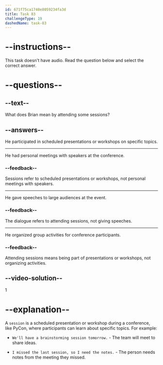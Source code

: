 ```yaml
---
id: 671f75ca1748e8059234fa3d
title: Task 83
challengeType: 19
dashedName: task-83
---
```


# --instructions--

This task doesn't have audio. Read the question below and select the correct answer.

# --questions--

## --text--

What does Brian mean by attending some sessions?

## --answers--

He participated in scheduled presentations or workshops on specific topics.

---

He had personal meetings with speakers at the conference.

### --feedback--

Sessions refer to scheduled presentations or workshops, not personal meetings with speakers.

---

He gave speeches to large audiences at the event.

### --feedback--

The dialogue refers to attending sessions, not giving speeches.

---

He organized group activities for conference participants.

### --feedback--

Attending sessions means being part of presentations or workshops, not organizing activities.

## --video-solution--

1

# --explanation--

A `session` is a scheduled presentation or workshop during a conference, like PyCon, where participants can learn about specific topics. For example:

- `We'll have a brainstorming session tomorrow.` - The team will meet to share ideas.

- `I missed the last session, so I need the notes.` - The person needs notes from the meeting they missed.
